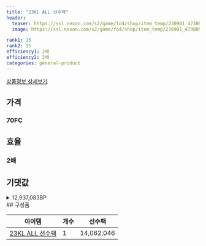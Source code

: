 ```yaml
---
title: "23KL ALL 선수팩"
header:
  teaser: https://ssl.nexon.com/s2/game/fo4/shop/item_temp/230901_4738RN76AS92/200235007_s.png
  image: https://ssl.nexon.com/s2/game/fo4/shop/item_temp/230901_4738RN76AS92/200235007_s.png

rank1: 15
rank2: 15
efficiency1: 2배
efficiency2: 2배
categories: general-product
---
```

[상품정보 상세보기](https://shop.fconline.nexon.com/Shop/View?strPid=43229)


## 가격
### 70FC
## 효율
### 2배
## 기댓값
<details>
<summary>12,937,083BP</summary>
<div markdown="1">
- 선수팩 14,062,046BP
  - 수수료 쿠폰 40% 적용 시 13,499,565BP
  - 수수료 쿠폰 30% 적용 시 12,937,083BP
  - 수수료 쿠폰 20% 적용 시 12,374,601BP

</div>
</details>
## 구성품

|아이템|개수|선수팩|
|---|---|---|
|[23KL ALL 선수팩](/player/7202)|1|14,062,046|
